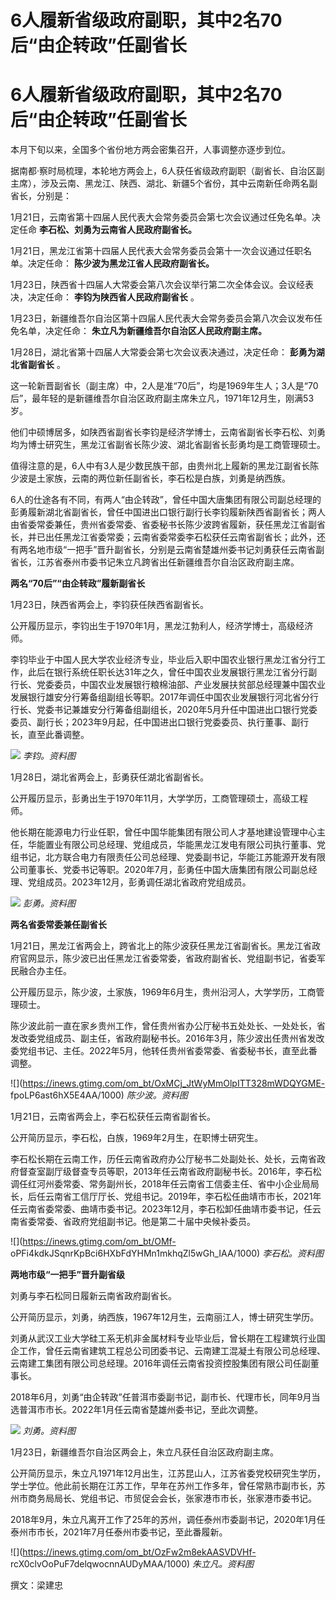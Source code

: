 # 6人履新省级政府副职，其中2名70后“由企转政”任副省长

# 6人履新省级政府副职，其中2名70后“由企转政”任副省长

本月下旬以来，全国多个省份地方两会密集召开，人事调整亦逐步到位。

据南都·察时局梳理，本轮地方两会上，6人获任省级政府副职（副省长、自治区副主席），涉及云南、黑龙江、陕西、湖北、新疆5个省份，其中云南新任命两名副省长，分别是：

1月21日，云南省第十四届人民代表大会常务委员会第七次会议通过任免名单。决定任命 **李石松、刘勇为云南省人民政府副省长。**

1月21日，黑龙江省第十四届人民代表大会常务委员会第十一次会议通过任职名单。决定任命： **陈少波为黑龙江省人民政府副省长。**

1月23日，陕西省十四届人大常委会第八次会议举行第二次全体会议。会议经表决，决定任命： **李钧为陕西省人民政府副省长** 。

1月23日，新疆维吾尔自治区第十四届人民代表大会常务委员会第八次会议发布任免名单，决定任命： **朱立凡为新疆维吾尔自治区人民政府副主席。**

1月28日，湖北省第十四届人大常委会第七次会议表决通过，决定任命： **彭勇为湖北省副省长** 。

这一轮新晋副省长（副主席）中，2人是准“70后”，均是1969年生人；3人是“70后”，最年轻的是新疆维吾尔自治区政府副主席朱立凡，1971年12月生，刚满53岁。

他们中硕博居多，如陕西省副省长李钧是经济学博士，云南省副省长李石松、刘勇均为博士研究生，黑龙江省副省长陈少波、湖北省副省长彭勇均是工商管理硕士。

值得注意的是，6人中有3人是少数民族干部，由贵州北上履新的黑龙江副省长陈少波是土家族，云南的两位新任副省长，李石松是白族，刘勇是纳西族。

6人的仕途各有不同，有两人“由企转政”，曾任中国大唐集团有限公司副总经理的彭勇履新湖北省副省长，曾任中国进出口银行副行长李钧履新陕西省副省长；两人由省委常委兼任，贵州省委常委、省委秘书长陈少波跨省履新，获任黑龙江省副省长，并已出任黑龙江省委常委；云南省委常委李石松获任云南省副省长；此外，还有两名地市级“一把手”晋升副省长，分别是云南省楚雄州委书记刘勇获任云南省副省长，江苏省泰州市委书记朱立凡跨省出任新疆维吾尔自治区政府副主席。

**两名“70后”“由企转政”履新副省长**

1月23日，陕西省两会上，李钧获任陕西省副省长。

公开履历显示，李钧出生于1970年1月，黑龙江勃利人，经济学博士，高级经济师。

李钧毕业于中国人民大学农业经济专业，毕业后入职中国农业银行黑龙江省分行工作，此后在银行系统任职长达31年之久，曾任中国农业发展银行黑龙江省分行副行长、党委委员，中国农业发展银行粮棉油部、产业发展扶贫部总经理兼中国农业发展银行雄安分行筹备组副组长等职。2017年调任中国农业发展银行河北省分行行长、党委书记兼雄安分行筹备组副组长，2020年5月升任中国进出口银行党委委员、副行长；2023年9月起，任中国进出口银行党委委员、执行董事、副行长，直至此番调整。

![](https://inews.gtimg.com/om_bt/O-gj0E5g6C0UsezQnmSLaVB-t27nit0qPeUq8ovHUoxVMAA/1000)
_李钧。资料图_

1月28日，湖北省两会上，彭勇获任湖北省副省长。

公开履历显示，彭勇出生于1970年11月，大学学历，工商管理硕士，高级工程师。

他长期在能源电力行业任职，曾任中国华能集团有限公司人才基地建设管理中心主任，华能置业有限公司总经理、党组成员，华能黑龙江发电有限公司执行董事、党组书记，北方联合电力有限责任公司总经理、党委副书记，华能江苏能源开发有限公司董事长、党委书记等职。2020年7月，彭勇任中国大唐集团有限公司副总经理、党组成员。2023年12月，彭勇调任湖北省政府党组成员。

![](https://inews.gtimg.com/om_bt/OcgWyvdsFkEirpYkPWeQk1uHj1RnIEd0FRfRgoIgerrQIAA/1000)
_彭勇。资料图_

**两名省委常委兼任副省长**

1月21日，黑龙江省两会上，跨省北上的陈少波获任黑龙江省副省长。黑龙江省政府官网显示，陈少波已出任黑龙江省委常委，省政府副省长、党组副书记，省委军民融合办主任。

公开履历显示，陈少波，土家族，1969年6月生，贵州沿河人，大学学历，工商管理硕士。

陈少波此前一直在家乡贵州工作，曾任贵州省办公厅秘书五处处长、一处处长，省发改委党组成员、副主任，省政府副秘书长。2016年3月，陈少波出任贵州省发改委党组书记、主任。2022年5月，他转任贵州省委常委、省委秘书长，直至此番调整。

![](https://inews.gtimg.com/om_bt/OxMCj_JtWyMmOlpITT328mWDQYGME-
fpoLP6ast6hX5E4AA/1000) _陈少波。资料图_

1月21日，云南省两会上，李石松获任云南省副省长。

公开简历显示，李石松，白族，1969年2月生，在职博士研究生。

李石松长期在云南工作，历任云南省政府办公厅秘书二处副处长、处长，云南省政府督查室副厅级督查专员等职，2013年任云南省政府副秘书长。2016年，李石松调任红河州委常委、常务副州长，2018年任云南省工信委主任、省中小企业局局长，后任云南省工信厅厅长、党组书记。2019年，李石松任曲靖市市长，2021年任云南省委常委、曲靖市委书记。2023年12月，李石松卸任曲靖市委书记，任云南省委常委、省政府党组副书记。他是第二十届中央候补委员。

![](https://inews.gtimg.com/om_bt/OMf-
oPFi4kdkJSqnrKpBci6HXbFdYHMn1mkhqZl5wGh_IAA/1000) _李石松。资料图_

**两地市级“一把手”晋升副省级**

刘勇与李石松同日履新云南省政府副省长。

公开简历显示，刘勇，纳西族，1967年12月生，云南丽江人，博士研究生学历。

刘勇从武汉工业大学硅工系无机非金属材料专业毕业后，曾长期在工程建筑行业国企工作，曾任云南省建筑工程总公司团委书记、云南建工混凝土有限公司总经理、云南建工集团有限公司总经理。2016年调任云南省投资控股集团有限公司任副董事长。

2018年6月，刘勇“由企转政”任普洱市委副书记，副市长、代理市长，同年9月当选普洱市市长。2022年1月任云南省楚雄州委书记，至此次调整。

![](https://inews.gtimg.com/om_bt/ONH35KVtJ5egpTnocpdiuuw7FCiIQ3_nDHv11cnoP5NPAAA/1000)
_刘勇。资料图_

1月23日，新疆维吾尔自治区两会上，朱立凡获任自治区政府副主席。

公开简历显示，朱立凡1971年12月出生，江苏昆山人，江苏省委党校研究生学历，学士学位。他此前长期在江苏工作，早年在苏州工作多年，曾任常熟市副市长，苏州市商务局局长、党组书记、市贸促会会长，张家港市市长，张家港市委书记。

2018年9月，朱立凡离开工作了25年的苏州，调任泰州市委副书记，2020年1月任泰州市市长，2021年7月任泰州市委书记，至此番履新。

![](https://inews.gtimg.com/om_bt/OzFw2m8ekAASVDVHf-
rcX0clvOoPuF7delqwocnnAUDyMAA/1000) _朱立凡。资料图_

撰文：梁建忠

